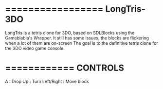 =================
LongTris-3DO
=================

LongTris is a tetris clone for 3DO, based on SDLBlocks using the Gameblabla's Wrapper.
It still has some issues, the blocks are flickering when a lot of them are on-screen
The goal is to the definitive tetris clone for the 3DO video game console.

============
CONTROLS
============
A : Drop
Up : Turn
Left/Right : Move block
